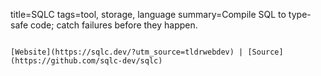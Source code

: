 title=SQLC
tags=tool, storage, language
summary=Compile SQL to type-safe code; catch failures before they happen.
~~~~~~

[Website](https://sqlc.dev/?utm_source=tldrwebdev) | [Source](https://github.com/sqlc-dev/sqlc)
